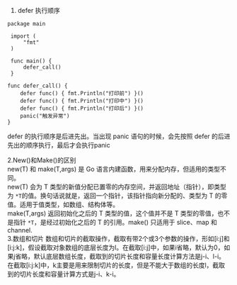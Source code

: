 1. defer 执行顺序

```
package main

 import (
     "fmt"
 )

 func main() {
     defer_call()
 }

func defer_call() {
    defer func() { fmt.Println("打印前") }()
    defer func() { fmt.Println("打印中") }()
    defer func() { fmt.Println("打印后") }()
    panic("触发异常")
}
```
defer 的执行顺序是后进先出。当出现 panic 语句的时候，会先按照 defer 的后进先出的顺序执行，最后才会执行panic  

2.New()和Make()的区别  
new(T) 和 make(T,args) 是 Go 语言内建函数，用来分配内存，但适用的类型不同。  
new(T) 会为 T 类型的新值分配已置零的内存空间，并返回地址（指针），即类型为 `*T`的值。换句话说就是，返回一个指针，该指针指向新分配的、类型为 T 的零值。适用于值类型，如数组、结构体等。  
make(T,args) 返回初始化之后的 T 类型的值，这个值并不是 T 类型的零值，也不是指针 `*T`，是经过初始化之后的 T 的引用。make() 只适用于 slice、map 和 channel.  
3.数组和切片
数组和切片的截取操作，截取有带2个或3个参数的操作，形如[i:j]和[i:j:k]，假设截取对象数组的底层长度为l。在截取[i:j]中，如果i省略，默认为0，如果j省略，默认底层数组长度，截取到的切片长度和容量长度计算方法是j-i、l-i。在截取[i:j:k]中，k主要是用来限制切片的长度，但是不能大于数组的长度l，截取到的切片长度和容量计算方式是j-i、k-i。  
